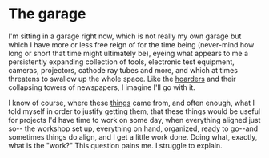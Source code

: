 # The garage

I'm sitting in a garage right now, which is not really my own garage but which I have more or less free reign of for the time being (never-mind how long or short that time might ultimately be), eyeing what appears to me a persistently expanding collection of tools, electronic test equipment, cameras, projectors, cathode ray tubes and more, and which at times threatens to swallow up the whole space. Like the [hoarders](hoarding.html) and their collapsing towers of newspapers, I imagine I'll go with it.

I know of course, where these [things](clutter.html) came from, and often enough, what I told myself in order to justify getting them, that these things would be useful for projects I'd have time to work on some day, when everything aligned just so-- the workshop set up, everything on hand, organized, ready to go--and sometimes things do align, and I get a little work done. Doing what, exactly, what is the "work?" This question pains me. I struggle to explain.


<!---
[alchemy](alchemy.html)
[alone](alone.html)
[AVLAB](avlab.html)
[hobby](hobby.html)
--->

